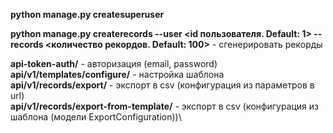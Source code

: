 ﻿**python manage.py createsuperuser**

**python manage.py createrecords --user <id пользователя. Default: 1> --records <количество рекордов. Default: 100>** - сгенерировать рекорды

**api-token-auth/** - авторизация (email, password)\
**api/v1/templates/configure/** - настройка шаблона\
**api/v1/records/export/** - экспорт в csv (конфигурация из параметров в url)\
**api/v1/records/export-from-template/** - экспорт в csv (конфигурация из шаблона (модели ExportConfiguration))\
